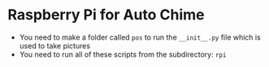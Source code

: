 # Raspberry Pi for Auto Chime

- You need to make a folder called `pos` to run the `__init__.py` file which is used to take pictures
- You need to run all of these scripts from the subdirectory: `rpi`
